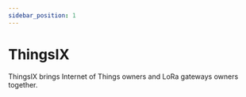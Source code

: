 ```yaml
---
sidebar_position: 1
---
```


# ThingsIX

ThingsIX brings Internet of Things owners and LoRa gateways owners together.
